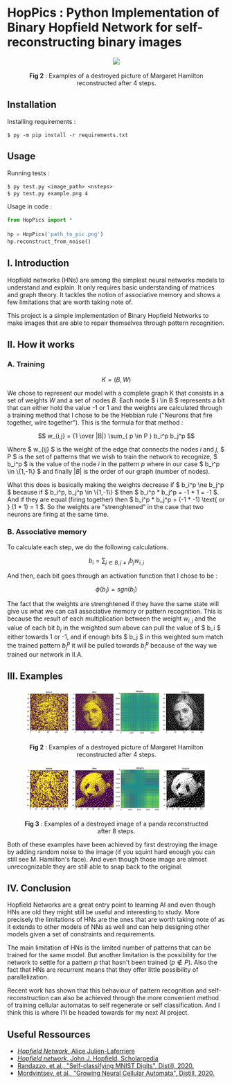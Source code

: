 # HopPics : Python Implementation of Binary Hopfield Network for self-reconstructing binary images

<figure>
<p align=center>
<img src=[./figures/gifdemo.gif](./figures/gifdemo.gif)>
<figcaption><p align=center><b>Fig 2</b> : Examples of a destroyed picture of Margaret Hamilton reconstructed after 4 steps. </p></figcaption>
</p>
</figure>

## Installation

Installing requirements :
```console
$ py -m pip install -r requirements.txt
```
## Usage

Running tests :
```console
$ py test.py <image_path> <nsteps>
$ py test.py example.png 4
```

Usage in code :
```py
from HopPics import *

hp = HopPics('path_to_pic.png')
hp.reconstruct_from_noise()
```

## I. Introduction

Hopfield networks (HNs) are among the simplest neural networks models to understand and explain. It only requires basic understanding of matrices and graph theory. It tackles the notion of associative memory and shows a few limitations that are worth taking note of.

This project is a simple implementation of Binary Hopfield Networks to make images that are able to repair themselves through pattern recognition.

## II. How it works

### A. Training

$$ K = (B,W) $$

We chose to represent our model with a complete graph K that consists in a set of weights $W$ and a set of nodes $B$. Each node $ i \in B $ represents a bit that can either hold the value -1 or 1 and the weights are calculated through a training method that I chose to be the Hebbian rule ("Neurons that fire together, wire together"). This is the formula for that method :

$$ w_{i,j} = {1 \over |B|} \sum_{ p \in P } b_i^p b_j^p $$

Where $ w_{ij} $ is the weight of the edge that connects the nodes $i$ and $j$, $ P $ is the set of patterns that we wish to train the network to recognize, $ b_i^p $ is the value of the node $i$ in the pattern $p$ where in our case $ b_i^p \in \\\{1,-1\\\} $ and finally $|B|$ is the order of our graph (number of nodes).

What this does is basically making the weights decrease if $ b_i^p \ne b_j^p $ because if $ b_i^p, b_j^p \in \\\{1,-1\\\} $ then $ b_i^p * b_j^p = -1 * 1 = -1 $. And if they are equal (firing together) then $ b_i^p * b_j^p = (-1 * -1) \text{ or } (1 * 1) = 1 $. So the weights are "strenghtened" in the case that two neurons are firing at the same time.

### B. Associative memory

To calculate each step, we do the following calculations.

$$ b_i = \sum_{j \in B, j \ne i} b_j w_{i,j} $$

And then, each bit goes through an activation function that I chose to be :

$$ \phi(b_i) = sgn(b_i) $$

The fact that the weights are strenghtened if they have the same state will give us what we can call associative memory or pattern recognition. This is because the result of each multiplication between the weight $w_{i,j}$ and the value of each bit $b_j$ in the weighted sum above can pull the value of $ b_i $ either towards 1 or -1, and if enough bits  $ b_j $ in this weighted sum match the trained pattern $b_j^p$ it will be pulled towards $b_i^p$ because of the way we trained our network in II.A.

## III. Examples

<figure>
<p align=center>
<img src=./figures/margaret_hamilton.png>
<figcaption><p align=center><b>Fig 2</b> : Examples of a destroyed picture of Margaret Hamilton reconstructed after 4 steps. </p></figcaption>
</p>
</figure>

<figure>
<p align=center>
<img src=./figures/panda.png>
<figcaption><p align=center><b>Fig 3</b> : Examples of a destroyed image of a panda reconstructed after 8 steps. </p></figcaption>
</p>
</figure>

Both of these examples have been achieved by first destroying the image by adding random noise to the image (if you squint hard enough you can still see M. Hamilton's face). And even though those image are almost unrecognizable they are still able to snap back to the original.

## IV. Conclusion

Hopfield Networks are a great entry point to learning AI and even though HNs are old they might still be useful and interesting to study. More precisely the limitations of HNs are the ones that are worth taking note of as it extends to other models of NNs as well and can help designing other models given a set of constraints and requirements.

The main limitation of HNs is the limited number of patterns that can be trained for the same model. But another limitation is the possibility for the network to settle for a pattern $p$ that hasn't been trained ($p \notin P$). Also the fact that HNs are recurrent means that they offer little possibility of parallelization.

Recent work has shown that this behaviour of pattern recognition and self-reconstruction can also be achieved through the more convenient method of training cellular automatas to self regenerate or self classification. And I think this is where I'll be headed towards for my next AI project.

## Useful Ressources

- [*Hopfield Network*, Alice Julien-Laferriere](http://perso.ens-lyon.fr/eric.thierry/Graphes2010/alice-julien-laferriere.pdf)
- [*Hopfield network*, John J. Hopfield, Scholarpedia](http://www.scholarpedia.org/article/Hopfield_network)
- [Randazzo, et al., "Self-classifying MNIST Digits", Distill, 2020.](https://distill.pub/2020/selforg/mnist/)
- [Mordvintsev, et al., "Growing Neural Cellular Automata", Distill, 2020.](https://distill.pub/2020/growing-ca/)
